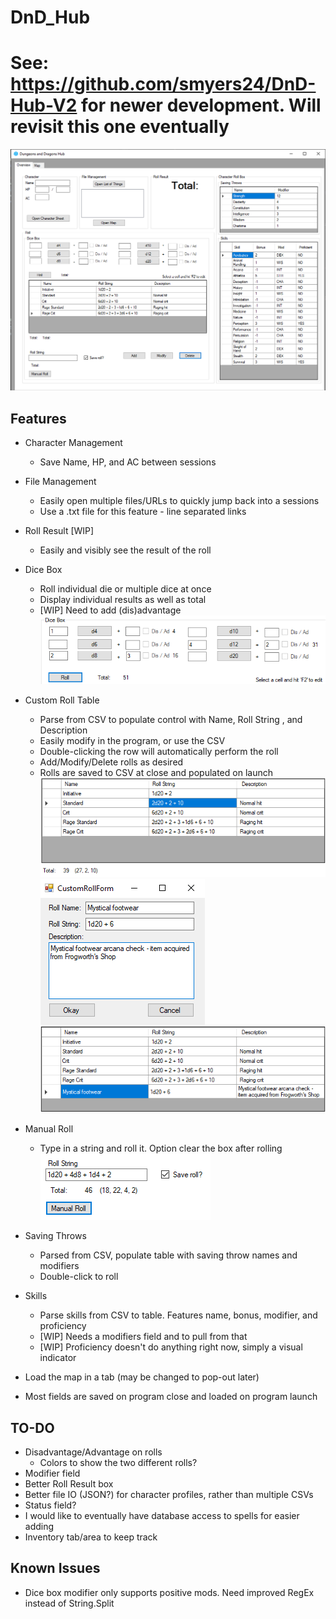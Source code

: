 # DnD_Hub

# See: https://github.com/smyers24/DnD-Hub-V2 for newer development. Will revisit this one eventually 

![Overview](https://github.com/smyers24/DnD_Hub/raw/master/DnD_Hub/assets/HubMainScreen.png)
## Features

* Character Management
    * Save Name, HP, and AC between sessions
* File Management
    * Easily open multiple files/URLs to quickly jump back into a sessions
    * Use a .txt file for this feature - line separated links
* Roll Result [WIP]
    * Easily and visibly see the result of the roll
* Dice Box 
	* Roll individual die or multiple dice at once
	* Display individual results as well as total
	* [WIP] Need to add (dis)advantage
    ![Dice box](https://github.com/smyers24/DnD_Hub/raw/master/DnD_Hub/assets/DiceBoxRoll.png)
* Custom Roll Table
    * Parse from CSV to populate control with Name, Roll String , and Description
    * Easily modify in the program, or use the CSV
    * Double-clicking the row will automatically perform the roll
    * Add/Modify/Delete rolls as desired
    * Rolls are saved to CSV at close and populated on launch
![Custom roll table](https://github.com/smyers24/DnD_Hub/raw/master/DnD_Hub/assets/CustomRollBreakdown.png) 
![Custom Roll Box](https://github.com/smyers24/DnD_Hub/raw/master/DnD_Hub/assets/CustomRollForm.png) 
![Making custom roll](https://github.com/smyers24/DnD_Hub/raw/master/DnD_Hub/assets/NewlyAddedCustomRoll.png)

* Manual Roll
    * Type in a string and roll it. Option clear the box after rolling     
![Manual roll](https://github.com/smyers24/DnD_Hub/raw/master/DnD_Hub/assets/ManualRoll.png)
* Saving Throws
    * Parsed from CSV, populate table with saving throw names and modifiers
    * Double-click to roll
* Skills
    * Parse skills from CSV to table. Features name, bonus, modifier, and proficiency
    * [WIP] Needs a modifiers field and to pull from that
    * [WIP] Proficiency doesn't do anything right now, simply a visual indicator
* Load the map in a tab (may be changed to pop-out later)
* Most fields are saved on program close and loaded on program launch

## TO-DO
* Disadvantage/Advantage on rolls
    * Colors to show the two different rolls?
* Modifier field
* Better Roll Result box
* Better file IO (JSON?) for character profiles, rather than multiple CSVs
* Status field? 
* I would like to eventually have database access to spells for easier adding
* Inventory tab/area to keep track 

## Known Issues
* Dice box modifier only supports positive mods. Need improved RegEx instead of String.Split

